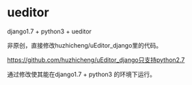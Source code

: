 # ueditor
django1.7 + python3 + ueditor

非原创，直接修改huzhicheng/uEditor_django里的代码。

https://github.com/huzhicheng/uEditor_django只支持python2.7

通过修改使其能在django1.7 + python3 的环境下运行。
